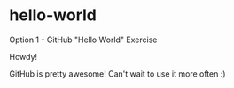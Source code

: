 # hello-world
Option 1 - GitHub "Hello World" Exercise

Howdy!

GitHub is pretty awesome! Can't wait to use it more often :)
